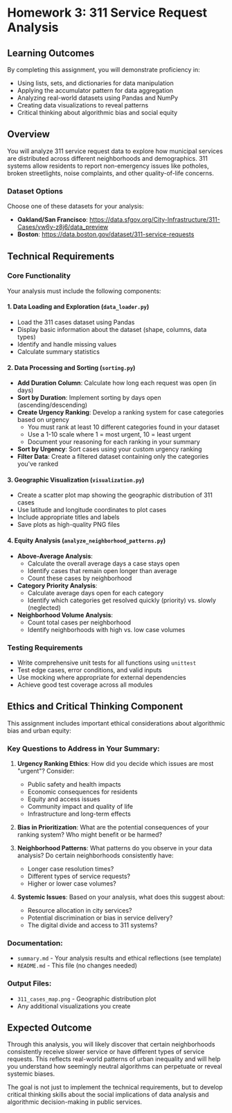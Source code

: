 # Homework 3: 311 Service Request Analysis

## Learning Outcomes
By completing this assignment, you will demonstrate proficiency in:
* Using lists, sets, and dictionaries for data manipulation
* Applying the accumulator pattern for data aggregation
* Analyzing real-world datasets using Pandas and NumPy
* Creating data visualizations to reveal patterns
* Critical thinking about algorithmic bias and social equity

## Overview
You will analyze 311 service request data to explore how municipal services are distributed across different neighborhoods and demographics. 311 systems allow residents to report non-emergency issues like potholes, broken streetlights, noise complaints, and other quality-of-life concerns.

### Dataset Options
Choose one of these datasets for your analysis:
* **Oakland/San Francisco**: https://data.sfgov.org/City-Infrastructure/311-Cases/vw6y-z8j6/data_preview
* **Boston**: https://data.boston.gov/dataset/311-service-requests

## Technical Requirements

### Core Functionality
Your analysis must include the following components:

#### 1. Data Loading and Exploration (`data_loader.py`)
* Load the 311 cases dataset using Pandas
* Display basic information about the dataset (shape, columns, data types)
* Identify and handle missing values
* Calculate summary statistics

#### 2. Data Processing and Sorting (`sorting.py`)
* **Add Duration Column**: Calculate how long each request was open (in days)
* **Sort by Duration**: Implement sorting by days open (ascending/descending)
* **Create Urgency Ranking**: Develop a ranking system for case categories based on urgency
  - You must rank at least 10 different categories found in your dataset
  - Use a 1-10 scale where 1 = most urgent, 10 = least urgent
  - Document your reasoning for each ranking in your summary
* **Sort by Urgency**: Sort cases using your custom urgency ranking
* **Filter Data**: Create a filtered dataset containing only the categories you've ranked

#### 3. Geographic Visualization (`visualization.py`)
* Create a scatter plot map showing the geographic distribution of 311 cases
* Use latitude and longitude coordinates to plot cases
* Include appropriate titles and labels
* Save plots as high-quality PNG files

#### 4. Equity Analysis (`analyze_neighborhood_patterns.py`)
* **Above-Average Analysis**: 
  - Calculate the overall average days a case stays open
  - Identify cases that remain open longer than average
  - Count these cases by neighborhood
* **Category Priority Analysis**:
  - Calculate average days open for each category
  - Identify which categories get resolved quickly (priority) vs. slowly (neglected)
* **Neighborhood Volume Analysis**:
  - Count total cases per neighborhood
  - Identify neighborhoods with high vs. low case volumes

### Testing Requirements
* Write comprehensive unit tests for all functions using `unittest`
* Test edge cases, error conditions, and valid inputs
* Use mocking where appropriate for external dependencies
* Achieve good test coverage across all modules

## Ethics and Critical Thinking Component

This assignment includes important ethical considerations about algorithmic bias and urban equity:

### Key Questions to Address in Your Summary:
1. **Urgency Ranking Ethics**: How did you decide which issues are most "urgent"? Consider:
   - Public safety and health impacts
   - Economic consequences for residents
   - Equity and access issues
   - Community impact and quality of life
   - Infrastructure and long-term effects

2. **Bias in Prioritization**: What are the potential consequences of your ranking system? Who might benefit or be harmed?

3. **Neighborhood Patterns**: What patterns do you observe in your data analysis? Do certain neighborhoods consistently have:
   - Longer case resolution times?
   - Different types of service requests?
   - Higher or lower case volumes?

4. **Systemic Issues**: Based on your analysis, what does this suggest about:
   - Resource allocation in city services?
   - Potential discrimination or bias in service delivery?
   - The digital divide and access to 311 systems?

### Documentation:
* `summary.md` - Your analysis results and ethical reflections (see template)
* `README.md` - This file (no changes needed)

### Output Files:
* `311_cases_map.png` - Geographic distribution plot
* Any additional visualizations you create

## Expected Outcome

Through this analysis, you will likely discover that certain neighborhoods consistently receive slower service or have different types of service requests. This reflects real-world patterns of urban inequality and will help you understand how seemingly neutral algorithms can perpetuate or reveal systemic biases.

The goal is not just to implement the technical requirements, but to develop critical thinking skills about the social implications of data analysis and algorithmic decision-making in public services.